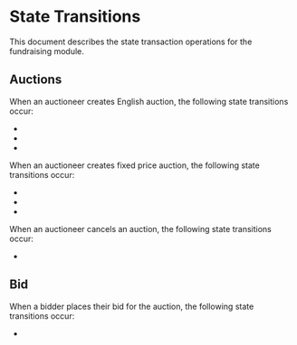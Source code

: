 <!-- order: 3 -->

# State Transitions

This document describes the state transaction operations for the fundraising module.

## Auctions

When an auctioneer creates English auction, the following state transitions occur:

-
-
-

When an auctioneer creates fixed price auction, the following state transitions occur:

-
-
-

When an auctioneer cancels an auction, the following state transitions occur:

-

## Bid

When a bidder places their bid for the auction, the following state transitions occur:

- 